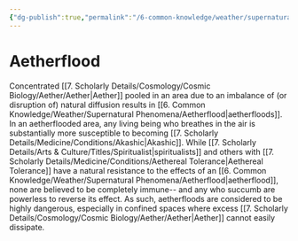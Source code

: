 ```yaml
---
{"dg-publish":true,"permalink":"/6-common-knowledge/weather/supernatural-phenomena/aetherflood/","noteIcon":""}
---
```


# Aetherflood

Concentrated [[7. Scholarly Details/Cosmology/Cosmic Biology/Aether/Aether\|Aether]] pooled in an area due to an imbalance of (or disruption of) natural diffusion results in [[6. Common Knowledge/Weather/Supernatural Phenomena/Aetherflood\|aetherfloods]]. In an aetherflooded area, any living being who breathes in the air is substantially more susceptible to becoming [[7. Scholarly Details/Medicine/Conditions/Akashic\|Akashic]]. While [[7. Scholarly Details/Arts & Culture/Titles/Spiritualist\|spiritualists]] and others with [[7. Scholarly Details/Medicine/Conditions/Aethereal Tolerance\|Aethereal Tolerance]] have a natural resistance to the effects of an [[6. Common Knowledge/Weather/Supernatural Phenomena/Aetherflood\|aetherflood]], none are believed to be completely immune-- and any who succumb are powerless to reverse its effect. As such, aetherfloods are considered to be highly dangerous, especially in confined spaces where excess [[7. Scholarly Details/Cosmology/Cosmic Biology/Aether/Aether\|Aether]] cannot easily dissipate.